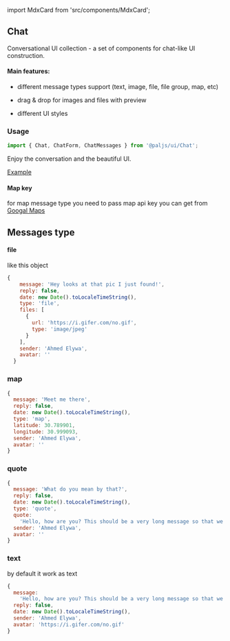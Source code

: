 import MdxCard from 'src/components/MdxCard';

<MdxCard>

## Chat

Conversational UI collection - a set of components for chat-like UI construction.

#### Main features:

- different message types support (text, image, file, file group, map, etc)

- drag & drop for images and files with preview

- different UI styles

</MdxCard>

<MdxCard>

### Usage

```js
import { Chat, ChatForm, ChatMessages } from '@paljs/ui/Chat';
```

Enjoy the conversation and the beautiful UI.

[Example](demo://Example.tsx)

</MdxCard>

<MdxCard>

#### Map key

for map message type you need to pass map api key you can get from [Googal Maps](https://cloud.google.com/maps-platform/)

## Messages type

#### file

like this object

```js
{
    message: 'Hey looks at that pic I just found!',
    reply: false,
    date: new Date().toLocaleTimeString(),
    type: 'file',
    files: [
      {
        url: 'https://i.gifer.com/no.gif',
        type: 'image/jpeg'
      }
    ],
    sender: 'Ahmed Elywa',
    avatar: ''
  }
```

### map

```js
{
  message: 'Meet me there',
  reply: false,
  date: new Date().toLocaleTimeString(),
  type: 'map',
  latitude: 30.789901,
  longitude: 30.999093,
  sender: 'Ahmed Elywa',
  avatar: ''
}
```

### quote

```jsx
{
  message: 'What do you mean by that?',
  reply: false,
  date: new Date().toLocaleTimeString(),
  type: 'quote',
  quote:
    'Hello, how are you? This should be a very long message so that we can test how it fit into the screen.',
  sender: 'Ahmed Elywa',
  avatar: ''
}
```

### text

by default it work as text

```js
{
  message:
    'Hello, how are you? This should be a very long message so that we can test how it fit into the screen.',
  reply: false,
  date: new Date().toLocaleTimeString(),
  sender: 'Ahmed Elywa',
  avatar: 'https://i.gifer.com/no.gif'
}
```

</MdxCard>
